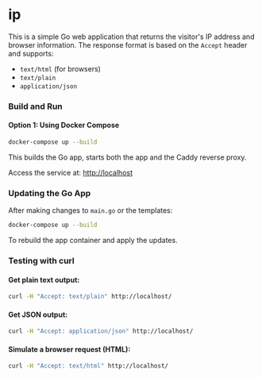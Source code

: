# ip

This is a simple Go web application that returns the visitor's IP address and browser information. The response format is based on the `Accept` header and supports:

* `text/html` (for browsers)
* `text/plain`
* `application/json`


### Build and Run

#### Option 1: Using Docker Compose

```bash
docker-compose up --build
```

This builds the Go app, starts both the app and the Caddy reverse proxy.

Access the service at: [http://localhost](http://localhost)


### Updating the Go App

After making changes to `main.go` or the templates:

```bash
docker-compose up --build
```

To rebuild the app container and apply the updates.


### Testing with curl

#### Get plain text output:

```bash
curl -H "Accept: text/plain" http://localhost/
```

#### Get JSON output:

```bash
curl -H "Accept: application/json" http://localhost/
```

#### Simulate a browser request (HTML):

```bash
curl -H "Accept: text/html" http://localhost/
```
